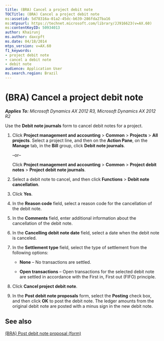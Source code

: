 ```yaml
---
title: (BRA) Cancel a project debit note
TOCTitle: (BRA) Cancel a project debit note
ms:assetid: 5d78316a-01a2-45dc-b639-286fda27ba16
ms:mtpsurl: https://technet.microsoft.com/library/JJ916623(v=AX.60)
ms:contentKeyID: 50934013
author: Khairunj
ms.author: daxcpft
ms.date: 04/18/2014
mtps_version: v=AX.60
f1_keywords:
- project debit note
- cancel a debit note
- debit note
audience: Application User
ms.search.region: Brazil
---
```


# (BRA) Cancel a project debit note 


_**Applies To:** Microsoft Dynamics AX 2012 R3, Microsoft Dynamics AX 2012 R2_

Use the **Debit note journals** form to cancel debit notes for a project.

1.  Click **Project management and accounting** \> **Common** \> **Projects** \> **All projects**. Select a project line, and then on the **Action Pane**, on the **Manage** tab, in the **Bill** group, click **Debit note journals**.
    
    –or–
    
    Click **Project management and accounting** \> **Common** \> **Project debit notes** \> **Project debit note journals**.

2.  Select a debit note to cancel, and then click **Functions** \> **Debit note cancellation**.

3.  Click **Yes**.

4.  In the **Reason code** field, select a reason code for the cancellation of the debit note.

5.  In the **Comments** field, enter additional information about the cancellation of the debit note.

6.  In the **Cancelling debit note date** field, select a date when the debit note is canceled.

7.  In the **Settlement type** field, select the type of settlement from the following options:
    
      - **None** – No transactions are settled.
    
      - **Open transactions** – Open transactions for the selected debit note are settled in accordance with the First in, First out (FIFO) principle.

8.  Click **Cancel project debit note**.

9.  In the **Post debit note proposals** form, select the **Posting** check box, and then click **OK** to post the debit note. The ledger amounts from the original debit note are posted with a minus sign in the new debit note.

## See also

[(BRA) Post debit note proposal (form)](https://technet.microsoft.com/library/jj923396\(v=ax.60\))

  


